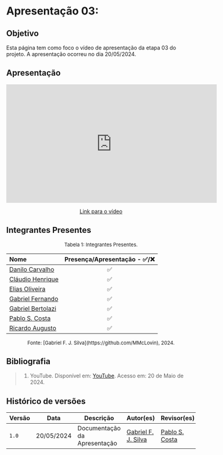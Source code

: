 # Apresentação 03:

## Objetivo
Esta página tem como foco o vídeo de apresentação da etapa 03 do projeto. A apresentação ocorreu no dia 20/05/2024.

## Apresentação

<p style="text-align: center">
    <iframe width="560" height="315" src="https://www.youtube.com/embed/xdzdI7nHwks?si=o8C8Bjc3I5DCzTPi" title="YouTube video player" frameborder="0" allow="accelerometer; autoplay; clipboard-write; encrypted-media; gyroscope; picture-in-picture; web-share" referrerpolicy="strict-origin-when-cross-origin" allowfullscreen></iframe>
</p>

<p style="text-align: center">
    <a href="https://youtube.com/xdzdI7nHwks">Link para o vídeo</a>
</p>

## Integrantes Presentes

<font size="2"><p style="text-align: center">Tabela 1: Integrantes Presentes.</p></font>
<center markdown="1">

| Nome | Presença/Apresentação - ✅/❌ |
| :--- | :---: |
| [Danilo Carvalho](https://github.com/Danilo-Carvalho-Antunes) | ✅ |
| [Cláudio Henrique](https://github.com/claudiohsc) | ✅ |
| [Elias Oliveira](https://github.com/EliasOliver21) | ✅ |
| [Gabriel Fernando](https://github.com/MMcLovin) | ✅ |
| [Gabriel Bertolazi](https://github.com/Bertolazi) | ✅ |
| [Pablo S. Costa](https://github.com/pabloheika) | ✅ |
| [Ricardo Augusto](https://github.com/avmricardo) | ✅ |

</center>
<font size="2"><p style="text-align: center">
Fonte: [Gabriel F. J. Silva](https://github.com/MMcLovin), 2024.
</p></font>

## Bibliografia
> 1. YouTube. Disponível em: [YouTube](https://youtu.be/WN_XigQCYec). Acesso em: 20 de Maio de 2024.

## Histórico de versões
Versão |   Data  | Descrição | Autor(es) | Revisor(es)
------ | ---- | ------ | ---------- | ----------
`1.0` | 20/05/2024 | Documentação da Apresentação | [Gabriel F. J. Silva](https://github.com/MMcLovin) | [Pablo S. Costa](https://github.com/pabloheika)
